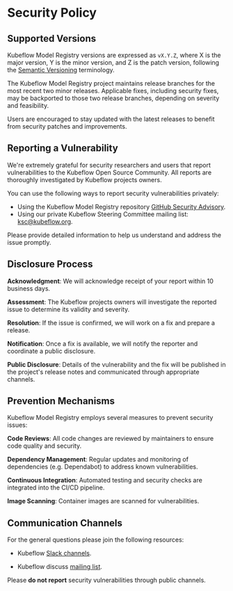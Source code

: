 # Security Policy

## Supported Versions

Kubeflow Model Registry versions are expressed as `vX.Y.Z`, where X is the major version,
Y is the minor version, and Z is the patch version, following the
[Semantic Versioning](https://semver.org/) terminology.

The Kubeflow Model Registry project maintains release branches for the most recent two minor releases.
Applicable fixes, including security fixes, may be backported to those two release branches,
depending on severity and feasibility.

Users are encouraged to stay updated with the latest releases to benefit from security patches and
improvements.

## Reporting a Vulnerability

We're extremely grateful for security researchers and users that report vulnerabilities to the
Kubeflow Open Source Community. All reports are thoroughly investigated by Kubeflow projects owners.

You can use the following ways to report security vulnerabilities privately:

- Using the Kubeflow Model Registry repository [GitHub Security Advisory](https://github.com/kubeflow/model-registry/security/advisories/new).
- Using our private Kubeflow Steering Committee mailing list: ksc@kubeflow.org.

Please provide detailed information to help us understand and address the issue promptly.

## Disclosure Process

**Acknowledgment**: We will acknowledge receipt of your report within 10 business days.

**Assessment**: The Kubeflow projects owners will investigate the reported issue to determine its
validity and severity.

**Resolution**: If the issue is confirmed, we will work on a fix and prepare a release.

**Notification**: Once a fix is available, we will notify the reporter and coordinate a public
disclosure.

**Public Disclosure**: Details of the vulnerability and the fix will be published in the project's
release notes and communicated through appropriate channels.

## Prevention Mechanisms

Kubeflow Model Registry employs several measures to prevent security issues:

**Code Reviews**: All code changes are reviewed by maintainers to ensure code quality and security.

**Dependency Management**: Regular updates and monitoring of dependencies (e.g. Dependabot) to
address known vulnerabilities.

**Continuous Integration**: Automated testing and security checks are integrated into the CI/CD pipeline.

**Image Scanning**: Container images are scanned for vulnerabilities.

## Communication Channels

For the general questions please join the following resources:

- Kubeflow [Slack channels](https://www.kubeflow.org/docs/about/community/#kubeflow-slack-channels).

- Kubeflow discuss [mailing list](https://www.kubeflow.org/docs/about/community/#kubeflow-mailing-list).

Please **do not report** security vulnerabilities through public channels.
